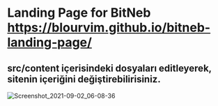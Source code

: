 

# Landing Page for BitNeb https://blourvim.github.io/bitneb-landing-page/
## src/content içerisindeki dosyaları editleyerek, sitenin içeriğini değiştirebilirisiniz.
![Screenshot_2021-09-02_06-08-36](https://user-images.githubusercontent.com/71990861/131777724-c26e1a19-fadf-477a-8a47-f6962e39135e.png)

